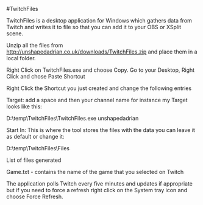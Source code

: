﻿#TwitchFiles

TwitchFiles is a desktop application for Windows which gathers data from Twitch and writes it to file so that you can add it to your OBS or XSplit scene.



Unzip all the files from http://unshapedadrian.co.uk/downloads/TwitchFiles.zip and place them in a local folder.

Right Click on TwitchFiles.exe and choose Copy.
Go to your Desktop, Right Click and chose Paste Shortcut

Right Click the Shortcut you just created and change the following entries

Target: add a space and then your channel name for instance my Target looks like this:

D:\temp\TwitchFiles\TwitchFiles.exe unshapedadrian

Start In: This is where the tool stores the files with the data you can leave it as default or change it:

D:\temp\TwitchFiles\Files

List of files generated

Game.txt - contains the name of the game that you selected on Twitch

The application polls Twitch every five minutes and updates if appropriate but if you need to force a refresh
right click on the System tray icon and choose Force Refresh.




